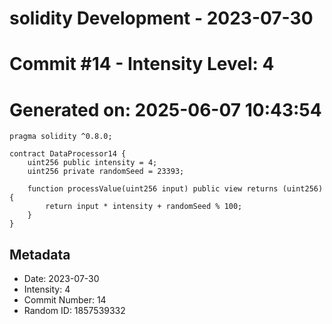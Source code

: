 ﻿# solidity Development - 2023-07-30
# Commit #14 - Intensity Level: 4
# Generated on: 2025-06-07 10:43:54
```solidity
pragma solidity ^0.8.0;

contract DataProcessor14 {
    uint256 public intensity = 4;
    uint256 private randomSeed = 23393;

    function processValue(uint256 input) public view returns (uint256) {
        return input * intensity + randomSeed % 100;
    }
}
```
## Metadata
- Date: 2023-07-30
- Intensity: 4
- Commit Number: 14
- Random ID: 1857539332
